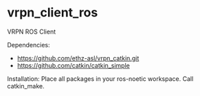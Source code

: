# vrpn_client_ros
VRPN ROS Client

Dependencies:
* https://github.com/ethz-asl/vrpn_catkin.git
* https://github.com/catkin/catkin_simple

Installation:
Place all packages in your ros-noetic workspace.
Call catkin_make.
